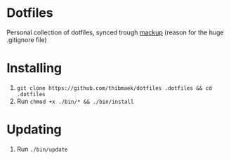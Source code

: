# Dotfiles

Personal collection of dotfiles, synced trough [mackup](https://github.com/lra/mackup) (reason for the huge .gitignore file)

# Installing
1. `git clone https://github.com/thibmaek/dotfiles .dotfiles && cd .dotfiles`
2. Run `chmod +x ./bin/* && ./bin/install`

# Updating
1. Run `./bin/update`
